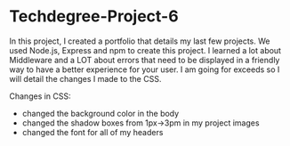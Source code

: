 # Techdegree-Project-6

In this project, I created a portfolio that details my last few projects. We used Node.js, Express and npm to create this project.
I learned a lot about Middleware and a LOT about errors that need to be displayed in a friendly way to have a better experience for your user.
I am going for exceeds so I will detail the changes I made to the CSS.

Changes in CSS:

- changed the background color in the body
- changed the shadow boxes from 1px->3pm in my project images
- changed the font for all of my headers
